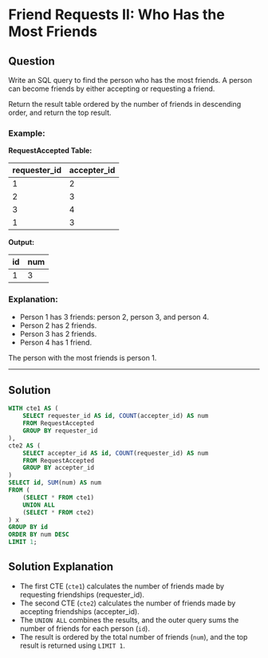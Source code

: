 
# Friend Requests II: Who Has the Most Friends

## Question

Write an SQL query to find the person who has the most friends. A person can become friends by either accepting or requesting a friend.

Return the result table ordered by the number of friends in descending order, and return the top result.

### Example:

**RequestAccepted Table:**

| requester_id | accepter_id |
|--------------|-------------|
| 1            | 2           |
| 2            | 3           |
| 3            | 4           |
| 1            | 3           |

**Output:**

| id | num |
|----|-----|
| 1  | 3   |

### Explanation:

- Person 1 has 3 friends: person 2, person 3, and person 4.
- Person 2 has 2 friends.
- Person 3 has 2 friends.
- Person 4 has 1 friend.

The person with the most friends is person 1.

---

## Solution

```sql
WITH cte1 AS (
    SELECT requester_id AS id, COUNT(accepter_id) AS num
    FROM RequestAccepted
    GROUP BY requester_id
),
cte2 AS (
    SELECT accepter_id AS id, COUNT(requester_id) AS num
    FROM RequestAccepted
    GROUP BY accepter_id
)
SELECT id, SUM(num) AS num
FROM (
    (SELECT * FROM cte1)
    UNION ALL
    (SELECT * FROM cte2)
) x
GROUP BY id
ORDER BY num DESC
LIMIT 1;
```

## Solution Explanation

- The first CTE (`cte1`) calculates the number of friends made by requesting friendships (requester_id).
- The second CTE (`cte2`) calculates the number of friends made by accepting friendships (accepter_id).
- The `UNION ALL` combines the results, and the outer query sums the number of friends for each person (`id`).
- The result is ordered by the total number of friends (`num`), and the top result is returned using `LIMIT 1`.

